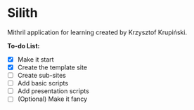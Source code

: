 # Silith
Mithril application for learning created by Krzysztof Krupiński.

**To-do List:**
- [X] Make it start
- [X] Create the template site
- [ ] Create sub-sites
- [ ] Add basic scripts
- [ ] Add presentation scripts
- [ ] \(Optional) Make it fancy
